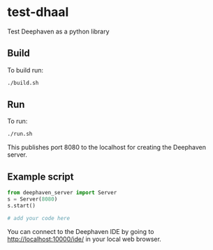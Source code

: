 # test-dhaal
Test Deephaven as a python library

## Build

To build run:

```bash
./build.sh
```

## Run

To run:

```bash
./run.sh
```

This publishes port 8080 to the localhost for creating the Deephaven server.

## Example script

```python
from deephaven_server import Server
s = Server(8080)
s.start()

# add your code here
```

You can connect to the Deephaven IDE by going to [http://localhost:10000/ide/](http://localhost:10000/ide/) in your local web browser.






